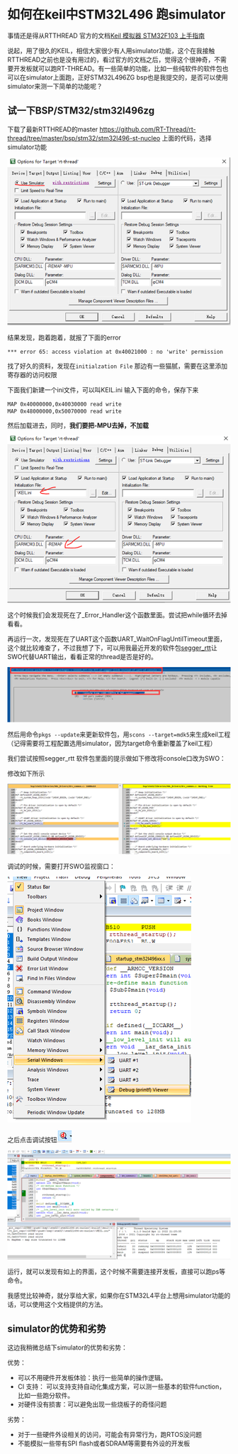 # 如何在keil中STM32L496 跑simulator 

事情还是得从RTTHREAD 官方的文档[Keil 模拟器 STM32F103 上手指南](https://www.rt-thread.org/document/site/#/rt-thread-version/rt-thread-standard/tutorial/quick-start/stm32f103-simulator/stm32f103-simulator?id=keil-模拟器-stm32f103-上手指南)

说起，用了很久的KEIL，相信大家很少有人用simulator功能，这个在我接触RTTHREAD之前也是没有用过的，看过官方的文档之后，觉得这个很神奇，不需要开发板就可以跑RT-THREAD。有一些简单的功能，比如一些纯软件的软件包也可以在simulator上面跑，正好STM32L496ZG bsp也是我提交的，是否可以使用simulator来测一下简单的功能呢？

## 试一下BSP/STM32/stm32l496zg

下载了最新RTTHREAD的master https://github.com/RT-Thread/rt-thread/tree/master/bsp/stm32/stm32l496-st-nucleo 上面的代码，选择simulator功能

![image-20220411205818020](upload\image-20220411205818020.png)

结果发现，跑着跑着，就报了下面的error

```
*** error 65: access violation at 0x40021000 : no 'write' permission
```

找了好久的资料，发现在`initialzation File` 那边有一些猫腻，需要在这里添加寄存器的访问权限

下面我们新建一个ini文件，可以叫KEIL.ini  输入下面的命令，保存下来

```
MAP 0x40000000,0x40030000 read write
MAP 0x48000000,0x50070000 read write
```

然后加载进去，同时，**我们要把-MPU去掉，不加载**

![image-20220411211427284](upload\image-20220411211427284.png)

这个时候我们会发现死在了_Error_Handler这个函数里面。尝试把while循环去掉看看。

再运行一次，发现死在了UART这个函数UART_WaitOnFlagUntilTimeout里面，这个就比较难查了，不过我想了下，可以用我最近开发的软件包[segger_rtt](https://github.com/supperthomas/RTTHREAD_SEGGER_TOOL)让SWO代替UART输出，看看正常的thread是否是好的。

![image-20220411211945265](upload\image-20220411211945265.png)

然后用命令`pkgs --update`来更新软件包，用`scons --target=mdk5`来生成keil工程（记得需要将工程配置选用simulator，因为target命令重新覆盖了keil工程）

我们尝试按照segger_rtt 软件包里面的提示做如下修改将console口改为SWO：

修改如下所示

![image-20220411212601620](upload\image-20220411212601620.png)

调试的时候，需要打开SWO监视窗口：

![image-20220411212657150](upload\image-20220411212657150.png)

之后点击调试按钮![image-20220411212752639](upload\image-20220411212752639.png)

![image-20220411212747119](upload\image-20220411212747119.png)

运行，就可以发现有如上的界面，这个时候不需要连接开发板，直接可以跑ps等命令。

我感觉比较神奇，就分享给大家，如果你在STM32L4平台上想用simulator功能的话，可以使用这个文档提供的方法。

##  simulator的优势和劣势

这边我稍微总结下simulator的优势和劣势：

优势：

- 可以不用硬件开发板体验：执行一些简单的操作逻辑。
- CI 支持： 可以支持支持自动化集成方案，可以测一些基本的软件function，比如一些跑分软件。
- 对硬件没有损害：可以避免出现一些烧板子的奇怪问题

劣势：

- 对于一些硬件外设相关的访问，可能会有异常行为，跑RTOS没问题
- 不能模拟一些带有SPI flash或者SDRAM等需要有外设的开发板